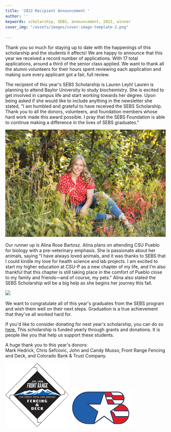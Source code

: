 ```yaml
---
title: '2022 Recipient Announcement '
author: ''
keywords: scholarship, SEBS, announcement, 2022, winner
cover_img: "/assets/images/cover-image-template-2.png"

---
```

Thank you so much for staying up to date with the happenings of this scholarship and the students it affects! We are happy to announce that this year we received a record number of applications. With 17 total applications, around a third of the senior class applied. We want to thank all the alumni volunteers for their hours spent reviewing each application and making sure every applicant got a fair, full review.

The recipient of this year's SEBS Scholarship is Lauren Leyh! Lauren is planning to attend Baylor University to study biochemistry. She is excited to get involved in campus life and start working towards her degree. Upon being asked if she would like to include anything in the newsletter she stated, "I am humbled and grateful to have received the SEBS Scholarship. Thank you to all the donors, volunteers, and foundation members whose hard work made this award possible. I pray that the SEBS Foundation is able to continue making a difference in the lives of SEBS graduates."

![](/assets/images/sebs-scholarship-picture-lauren-leyh-newww.jpg)

Our runner up is Alina Rose Bartosz. Alina plans on attending CSU Pueblo for biology with a pre-veterinary emphasis. She is passionate about her animals, saying "I have always loved animals, and it was thanks to SEBS that I could kindle my love for health science and lab projects. I am excited to start my higher education at CSU-P as a new chapter of my life, and I’m also thankful that this chapter is still taking place in the comfort of Pueblo close to my family and friends—and of course, my pets." Alina also stated the SEBS Scholarship will be a big help as she begins her journey this fall.

![](/assets/images/mg_8969-alina-bartosz.jpg)

We want to congratulate all of this year's graduates from the SEBS program and wish them well on their next steps. Graduation is a true achievement that they've all worked hard for.

If you'd like to consider donating for next year's scholarship, you can do so [here.](https://sebsscholarship.org/#section-donate) This scholarship is funded yearly through grants and donations. It is people like you that help us support these students.

A huge thank you to this year's donors:  
Mark Hedrick, Chris Sefcovic, John and Candy Musso, Front Range Fencing and Deck, and Colorado Bank & Trust Company.

![](/assets/images/frfd.png)![](/assets/images/colo-bank.png)